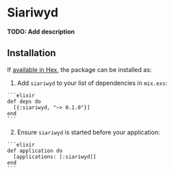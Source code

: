 # Siariwyd

**TODO: Add description**

## Installation

If [available in Hex](https://hex.pm/docs/publish), the package can be installed as:

  1. Add `siariwyd` to your list of dependencies in `mix.exs`:

    ```elixir
    def deps do
      [{:siariwyd, "~> 0.1.0"}]
    end
    ```

  2. Ensure `siariwyd` is started before your application:

    ```elixir
    def application do
      [applications: [:siariwyd]]
    end
    ```

